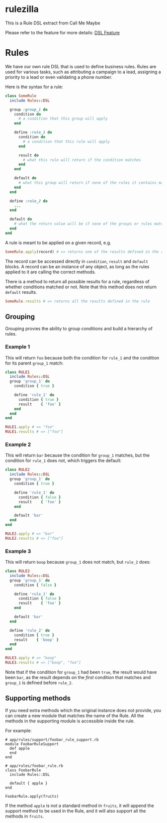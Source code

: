 rulezilla
=========

This is a Rule DSL extract from Call Me Maybe

Please refer to the feature for more details:
[DSL Feature](spec/features/rulezilla_dsl_framwork.feature)

# Rules

We have our own rule DSL that is used to define business rules. Rules are used for various tasks, such as attributing a campaign to a lead, assigning a priority to a lead or even validating a phone number.

Here is the syntax for a rule:

```ruby
class SomeRule
  include Rules::DSL

  group :group_1 do
    condition do
      # a condition that this group will apply
    end

    define :rule_1 do
      condition do
        # a condition that this rule will apply
      end

      result do
        # what this rule will return if the condition matches
      end
    end

    default do
      # what this group will return if none of the rules it contains match
    end
  end

  define :rule_2 do
    ...
  end

  default do
    # what the return value will be if none of the groups or rules match
  end
end
```

A rule is meant to be applied on a given record, e.g.

```ruby
SomeRule.apply(record) # => returns one of the results defined in the rule
```

The record can be accessed directly in `condition`, `result` and `default` blocks. A record can be an instance of any object, as long as the rules applied to it are calling the correct methods.

There is a method to return all possible results for a rule, regardless of whether conditions matched or not. Note that this method does not return `default` results.

```ruby
SomeRule.results # => returns all the results defined in the rule
```

## Grouping

Grouping provies the ability to group conditions and build a hierarchy of rules.

### Example 1
This will return `foo` because both the condition for `rule_1` and the condition for its parent `group_1` match:

```ruby
class RULE1
  include Rules::DSL
  group 'group_1' do
    condition { true }

    define 'rule_1' do
      condition { true }
      result    { 'foo' }
    end
  end
end

RULE1.apply # => "foo"
RULE1.results # => ["foo"]
```

### Example 2
This will return `bar` because the condition for `group_1` matches, but the condition for `rule_1` does not, which triggers the default:

```ruby
class RULE2
  include Rules::DSL
  group 'group_1' do
    condition { true }

    define 'rule_1' do
      condition { false }
      result    { 'foo' }
    end

    default 'bar'
  end
end

RULE2.apply # => "bar"
RULE2.results # => ["foo"]
```

### Example 3
This will return `boop` because `group_1` does not match, but `rule_2` does:

```ruby
class RULE3
  include Rules::DSL
  group 'group_1' do
    condition { false }

    define 'rule_1' do
      condition { false }
      result    { 'foo' }
    end

    default 'bar'
  end

  define 'rule_2' do
    condition { true }
    result    { 'boop' }
  end
end

RULE3.apply # => "boop"
RULE3.results # => ["boop", "foo"]
```

Note that if the condition for `group_1` had been `true`, the result would have been `bar`, as the result depends on the *first* condition that matches and `group_1` is defined before `rule_2`.


## Supporting methods

If you need extra methods which the original instance does not provide, you can create a new module that matches the name of the Rule. All the methods in the supporting module is accessible inside the rule.

For example:

    # app/rules/support/foobar_rule_support.rb
    module FoobarRuleSupport
      def apple
      end
    end

    # app/rules/foobar_rule.rb
    class FoobarRule
      include Rules::DSL

      default { apple }
    end

    FoobarRule.apply(fruits)

If the method `apple` is not a standard method in `fruits`, it will append the support method to be used in the Rule, and it will also support all the methods in `fruits`.
